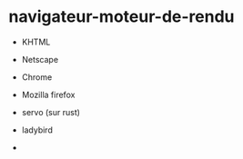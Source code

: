 # navigateur-moteur-de-rendu
- KHTML
- Netscape

- Chrome
- Mozilla firefox

- servo (sur rust)
- ladybird
- 
